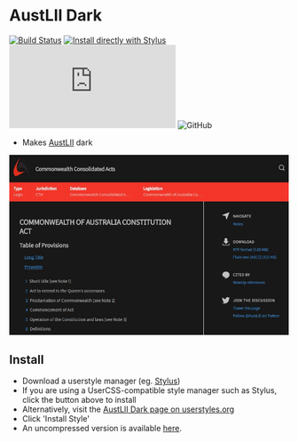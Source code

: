 # AustLII Dark

[![Build Status](https://github.com/endail/austlii-dark/workflows/build/badge.svg)](https://github.com/endail/austlii-dark/actions?query=workflow%3Abuild) [![Install directly with Stylus](https://img.shields.io/badge/Install%20directly%20with-Stylus-238b8b.svg)](https://raw.githubusercontent.com/endail/austlii-dark/master/build/austlii-dark.user.css) ![GitHub file size in bytes](https://img.shields.io/github/size/endail/austlii-dark/build/austlii-dark.user.css) ![GitHub](https://img.shields.io/github/license/endail/austlii-dark)

- Makes [AustLII](http://www.austlii.edu.au/) dark

![Screenshot](./screenshot.jpg)

## Install
- Download a userstyle manager (eg. [Stylus](https://add0n.com/stylus.html))
- If you are using a UserCSS-compatible style manager such as Stylus, click the button above to install
- Alternatively, visit the [AustLII Dark page on userstyles.org](https://userstyles.org/styles/149563/austlii-dark)
- Click 'Install Style'
- An uncompressed version is available [here](https://github.com/endail/austlii-dark/raw/master/build/austlii-dark.expanded.user.css).